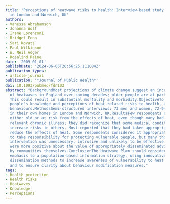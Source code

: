 ```yaml
---
title: 'Perceptions of heatwave risks to health: Interview-based study of older people
  in London and Norwich, UK'
authors:
- Vanessa Abrahamson
- Johanna Wolf
- Irene Lorenzoni
- Bridget Fenn
- Sari Kovats
- Paul Wilkinson
- W. Neil Adger
- Rosalind Raine
date: '2009-01-01'
publishDate: '2024-06-05T20:56:25.111084Z'
publication_types:
- article-journal
publication: '*Journal of Public Health*'
doi: 10.1093/pubmed/fdn102
abstract: "BackgroundMost projections of climate change suggest an increased frequency
  of heatwaves in England over coming decades; older people are at particular risk.
  This could result in substantial mortality and morbidity.ObjectiveTo determine elderly
  people's knowledge and perceptions of heat-related risks to health, and of protective
  behaviours.MethodsSemi-structured interviews: 73 men and women, 72-94 years, living
  in their own homes in London and Norwich, UK.ResultsFew respondents considered themselves
  either old or at risk from the effects of heat, even though many had some form of
  relevant chronic illness; they did recognize that some medical conditions might
  increase risks in others. Most reported that they had taken appropriate steps to
  reduce the effects of heat. Some respondents considered it appropriate for the government
  to take responsibility for protecting vulnerable people, but many thought state
  intervention was unnecessary, intrusive and unlikely to be effective. Respondents
  were more positive about the value of appropriately disseminated advice and solutions
  by communities themselves.ConclusionThe Heatwave Plan should consider giving greater
  emphasis to a population-based information strategy, using innovative information
  dissemination methods to increase awareness of vulnerability to heat among the elderly
  and to ensure clarity about behaviour modification measures."
tags:
- Health protection
- Health risks
- Heatwaves
- Knowledge
- Perceptions
---
```

